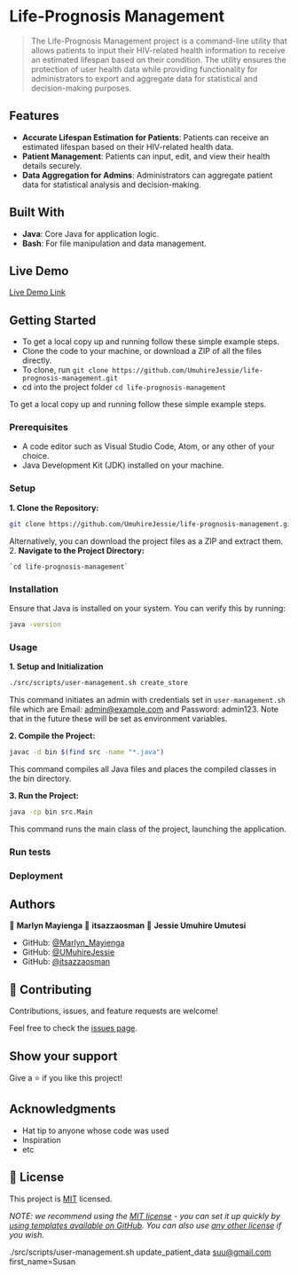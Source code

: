 # Life-Prognosis Management

> The Life-Prognosis Management project is a command-line utility that allows patients to input their HIV-related health information to receive an estimated lifespan based on their condition. The utility ensures the protection of user health data while providing functionality for administrators to export and aggregate data for statistical and decision-making purposes.

## Features

- **Accurate Lifespan Estimation for Patients**: Patients can receive an estimated lifespan based on their HIV-related health data.
- **Patient Management**: Patients can input, edit, and view their health details securely.
- **Data Aggregation for Admins**: Administrators can aggregate patient data for statistical analysis and decision-making.

## Built With

- **Java**: Core Java for application logic.
- **Bash**: For file manipulation and data management.

## Live Demo

[Live Demo Link](https://www.loom.com/share/3f40fddc8cbc4d77a34880e86f444300)


## Getting Started

- To get a local copy up and running follow these simple example steps.
- Clone the code to your machine, or download a ZIP of all the files directly.
- To clone, run `git clone https://github.com/UmuhireJessie/life-prognosis-management.git`
- cd into the project folder `cd life-prognosis-management`


To get a local copy up and running follow these simple example steps.

### Prerequisites

- A code editor such as Visual Studio Code, Atom, or any other of your choice.
- Java Development Kit (JDK) installed on your machine.

### Setup

**1. Clone the Repository:**
   ```bash
   git clone https://github.com/UmuhireJessie/life-prognosis-management.git
   ```

   Alternatively, you can download the project files as a ZIP and extract them.
2. **Navigate to the Project Directory:**

    `cd life-prognosis-management`

### Installation
Ensure that Java is installed on your system. You can verify this by running:

```bash
java -version
```

### Usage

**1. Setup and Initialization**
```bash
./src/scripts/user-management.sh create_store
```

This command initiates an admin with credentials set in `user-management.sh` file which are Email: admin@example.com and Password: admin123.
Note that in the future these will be set as environment variables.

**2. Compile the Project:**

```bash
javac -d bin $(find src -name "*.java")
```

This command compiles all Java files and places the compiled classes in the bin directory.

**3. Run the Project:**

```bash
java -cp bin src.Main
```

This command runs the main class of the project, launching the application.

### Run tests

### Deployment



## Authors

👤 **Marlyn Mayienga**
👤 **itsazzaosman**
👤 **Jessie Umuhire Umutesi**



- GitHub: [@Marlyn_Mayienga](https://github.com/Marlyn_Mayienga)
- GitHub: [@UMuhireJessie](https://github.com/UmuhireJessie)
- GitHub: [@itsazzaosman](https://github.com/itsazzaosman)

## 🤝 Contributing

Contributions, issues, and feature requests are welcome!

Feel free to check the [issues page](../../issues/).

## Show your support

Give a ⭐️ if you like this project!

## Acknowledgments

- Hat tip to anyone whose code was used
- Inspiration
- etc

## 📝 License

This project is [MIT](./LICENSE) licensed.

_NOTE: we recommend using the [MIT license](https://choosealicense.com/licenses/mit/) - you can set it up quickly by [using templates available on GitHub](https://docs.github.com/en/communities/setting-up-your-project-for-healthy-contributions/adding-a-license-to-a-repository). You can also use [any other license](https://choosealicense.com/licenses/) if you wish._


./src/scripts/user-management.sh update_patient_data suu@gmail.com first_name=Susan